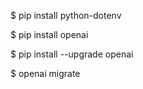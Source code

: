 $ pip install python-dotenv

$ pip install openai

$ pip install --upgrade openai

$ openai migrate
